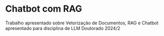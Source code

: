 # Chatbot  com RAG


Trabalho apresentado sobre Vetorização de Documentos, RAG e Chatbot apresentado para disciplina de LLM Doutorado 2024/2

